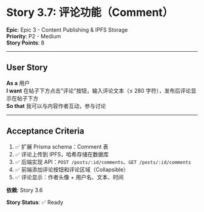 # Story 3.7: 评论功能（Comment）

**Epic**: Epic 3 - Content Publishing & IPFS Storage  
**Priority**: P2 - Medium  
**Story Points**: 8

---

## User Story

**As a** 用户  
**I want** 在帖子下方点击"评论"按钮，输入评论文本（≤ 280 字符），发布后评论显示在帖子下方  
**So that** 我可以与内容作者互动，参与讨论

---

## Acceptance Criteria

1. ✅ 扩展 Prisma schema：Comment 表
2. ✅ 评论上传到 IPFS，哈希存储在数据库
3. ✅ 后端实现 API：`POST /posts/:id/comments`、`GET /posts/:id/comments`
4. ✅ 前端添加评论按钮和评论区域（Collapsible）
5. ✅ 评论显示：作者头像 + 用户名、文本、时间

**依赖**: Story 3.6

**Story Status**: ✅ Ready

